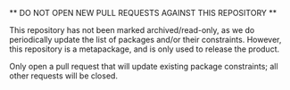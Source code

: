 ** DO NOT OPEN NEW PULL REQUESTS AGAINST THIS REPOSITORY **

This repository has not been marked archived/read-only, as we do periodically update the list of packages and/or their constraints. However, this repository is a metapackage, and is only used to release the product.

Only open a pull request that will update existing package constraints; all other requests will be closed.